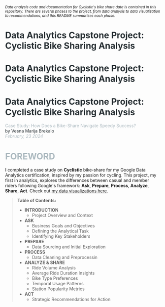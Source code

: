 <sub>*Data analysis code and documentation for Cyclistic's bike share data is contained in this repository.
There are several phases to the project, from data analysis to data visualization to recommendations, and this README summarizes each phase.*</sub>

<style>h1{color:#272f33; :</style>

# Data Analytics Capstone Project: Cyclistic Bike Sharing Analysis
<h1>Data Analytics Capstone Project: Cyclistic Bike Sharing Analysis</h1>
<h1 style="color: #272f33;">Data Analytics Capstone Project: Cyclistic Bike Sharing Analysis</h1>
<font color="#adbac0">Case Study: How Does a Bike-Share Navigate Speedy Success?</font><br>
<font style="color: #272f33;">by Vesna Marija Brekalo</font><br>
<i><font color="#adbac0">February, 23 2024</font></i>

# <font color="#adbac0">FOREWORD</font>
I completed a case study on **Cyclistic** bike-share for my Google Data Analytics certification, inspired by my passion for cycling. This project, my first in analytics, explores the differences between casual and member riders following Google's framework: **Ask**, **Prepare**, **Process**, **Analyze**, **Share**, **Act**. Check out [my data visualizations here](https://www.linkedin.com/in/vesna-marija-brekalo).


> **Table of Contents:**
> * **INTRODUCTION**
>   * Project Overview and Context 
> * **ASK**
>   * Business Goals and Objectives 
>   * Defining the Analytical Task 
>   * Identifying Key Stakeholders 
> * **PREPARE**
>   * Data Sourcing and Initial Exploration 
> * **PROCESS**
>   * Data Cleaning and Preprocessin 
> * **ANALYZE & SHARE**
>   * Ride Volume Analysis 
>   * Average Ride Duration Insights 
>   * Bike Type Preferences 
>   * Temporal Usage Patterns 
>   * Station Popularity Metrics 
> * **ACT**
>   * Strategic Recommendations for Action
